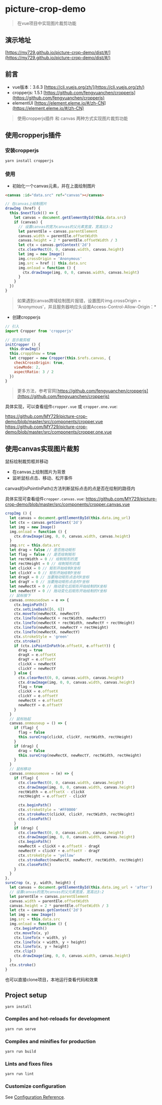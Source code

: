 # picture-crop-demo
> 在vue项目中实现图片裁剪功能

## 演示地址

[https://my729.github.io/picture-crop-demo/dist/#/](https://my729.github.io/picture-crop-demo/dist/#/)

## 前言

* vue版本：3.6.3 [https://cli.vuejs.org/zh/](https://cli.vuejs.org/zh/)
* cropperjs: 1.5.1 [https://github.com/fengyuanchen/cropperjs](https://github.com/fengyuanchen/cropperjs)  
* elementUI  [https://element.eleme.io/#/zh-CN](https://element.eleme.io/#/zh-CN)

> 使用cropperjs插件 和 canvas 两种方式实现图片裁剪功能

## 使用cropperjs插件

### 安装cropperjs
```
yarn install cropperjs
```

### 使用

* 初始化一个canvas元素，并在上面绘制图片
```html
<canvas :id="data.src" ref="canvas"></canvas>
```

```js
// 在canvas上绘制图片
drawImg (href) {
  this.$nextTick(() => {
    let canvas = document.getElementById(this.data.src)
    if (canvas) {
      // 设置canvas的宽为canvas的父元素宽度，宽高比3:2
      let parentEle = canvas.parentElement
      canvas.width = parentEle.offsetWidth
      canvas.height = 2 * parentEle.offsetWidth / 3
      let ctx = canvas.getContext('2d')
      ctx.clearRect(0, 0, canvas.width, canvas.height)
      let img = new Image()
      img.crossOrigin = 'Anonymous'
      img.src = href || this.data.src
      img.onload = function () {
        ctx.drawImage(img, 0, 0, canvas.width, canvas.height)
      }
    }
  })
}
```
> 如果遇到canvas跨域绘制图片报错，设置图片img.crossOrigin = 'Anonymous'，并且服务器响应头设置Access-Control-Allow-Origin：*


* 创建cropperjs
```js
// 引入
import Cropper from 'cropperjs'

// 显示裁剪框
initCropper () {
  this.drawImg()
  this.croppShow = true
  let cropper = new Cropper(this.$refs.canvas, {
    checkCrossOrigin: true,
    viewMode: 2,
    aspectRatio: 3 / 2
  })
}
```
> 更多方法，参考官网[https://github.com/fengyuanchen/cropperjs](https://github.com/fengyuanchen/cropperjs)

具体实现，可以查看组件`cropper.vue` 或 `cropper.one.vue`:

https://github.com/MY729/picture-crop-demo/blob/master/src/components/cropper.vue  
https://github.com/MY729/picture-crop-demo/blob/master/src/components/cropper.one.vue

## 使用canvas实现图片裁剪

鼠标绘制裁剪框并移动

* 在canvas上绘制图片为背景  
* 监听鼠标点击、移动、松开事件

canvas的isPointInPath()方法判断鼠标点击的点是否在绘制的路径内

具体实现可查看组件`cropper.canvas.vue`: https://github.com/MY729/picture-crop-demo/blob/master/src/components/cropper.canvas.vue

```js
cropImg () {
  let canvas = document.getElementById(this.data.img_url)
  let ctx = canvas.getContext('2d')
  let img = new Image()
  img.onload = function () {
    ctx.drawImage(img, 0, 0, canvas.width, canvas.height)
  }
  img.src = this.data.src
  let drag = false // 是否拖动矩形
  let flag = false // 是否绘制矩形
  let rectWidth = 0 // 绘制矩形的宽
  let rectHeight = 0 // 绘制矩形的高
  let clickX = 0 // 矩形开始绘制X坐标
  let clickY = 0 // 矩形开始绘制Y坐标
  let dragX = 0 // 当要拖动矩形点击时X坐标
  let dragY = 0 // 当要拖动矩形点击时Y坐标
  let newRectX = 0 // 拖动变化后矩形开始绘制的X坐标
  let newRectY = 0 // 拖动变化后矩形开始绘制的Y坐标
  // 鼠标按下
  canvas.onmousedown = e => {
    ctx.beginPath()
    ctx.setLineDash([6, 6])
    ctx.moveTo(newRectX, newRectY)
    ctx.lineTo(newRectX + rectWidth, newRectY)
    ctx.lineTo(newRectX + rectWidth, newRectY + rectHeight)
    ctx.lineTo(newRectX, newRectY + rectHeight)
    ctx.lineTo(newRectX, newRectY)
    ctx.strokeStyle = 'green'
    ctx.stroke()
    if (ctx.isPointInPath(e.offsetX, e.offsetY)) {
      drag = true
      dragX = e.offsetX
      dragY = e.offsetY
      clickX = newRectX
      clickY = newRectY
    } else {
      ctx.clearRect(0, 0, canvas.width, canvas.height)
      ctx.drawImage(img, 0, 0, canvas.width, canvas.height)
      flag = true
      clickX = e.offsetX
      clickY = e.offsetY
      newRectX = e.offsetX
      newRectY = e.offsetY
    }
  }
  // 鼠标抬起
  canvas.onmouseup = () => {
    if (flag) {
      flag = false
      this.sureCrop(clickX, clickY, rectWidth, rectHeight)
    }
    if (drag) {
      drag = false
      this.sureCrop(newRectX, newRectY, rectWidth, rectHeight)
    }
  }
  // 鼠标移动
  canvas.onmousemove = (e) => {
    if (flag) {
      ctx.clearRect(0, 0, canvas.width, canvas.height)
      ctx.drawImage(img, 0, 0, canvas.width, canvas.height)
      rectWidth = e.offsetX - clickX
      rectHeight = e.offsetY - clickY

      ctx.beginPath()
      ctx.strokeStyle = '#FF0000'
      ctx.strokeRect(clickX, clickY, rectWidth, rectHeight)
      ctx.closePath()
    }
    if (drag) {
      ctx.clearRect(0, 0, canvas.width, canvas.height)
      ctx.drawImage(img, 0, 0, canvas.width, canvas.height)
      ctx.beginPath()
      newRectX = clickX + e.offsetX - dragX
      newRectY = clickY + e.offsetY - dragY
      ctx.strokeStyle = 'yellow'
      ctx.strokeRect(newRectX, newRectY, rectWidth, rectHeight)
      ctx.closePath()
    }
  }
},
sureCrop (x, y, width, height) {
  let canvas = document.getElementById(this.data.img_url + 'after')
  // 设置canvas的宽为canvas的父元素宽度，宽高比3:2
  let parentEle = canvas.parentElement
  canvas.width = parentEle.offsetWidth
  canvas.height = 2 * parentEle.offsetWidth / 3
  let ctx = canvas.getContext('2d')
  let img = new Image()
  img.src = this.data.src
  img.onload = function () {
    ctx.beginPath()
    ctx.moveTo(x, y)
    ctx.lineTo(x + width, y)
    ctx.lineTo(x + width, y + height)
    ctx.lineTo(x, y + height)
    ctx.clip()
    ctx.drawImage(img, 0, 0, canvas.width, canvas.height)
  }
  ctx.stroke()
}
```

也可以直接clone项目，本地运行查看代码和效果

## Project setup
```
yarn install
```

### Compiles and hot-reloads for development
```
yarn run serve
```

### Compiles and minifies for production
```
yarn run build
```
### Lints and fixes files
```
yarn run lint
```

### Customize configuration
See [Configuration Reference](https://cli.vuejs.org/config/).
